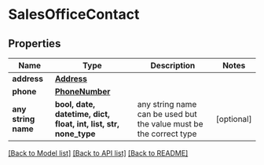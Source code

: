 # SalesOfficeContact


## Properties
Name | Type | Description | Notes
------------ | ------------- | ------------- | -------------
**address** | [**Address**](Address.md) |  | 
**phone** | [**PhoneNumber**](PhoneNumber.md) |  | 
**any string name** | **bool, date, datetime, dict, float, int, list, str, none_type** | any string name can be used but the value must be the correct type | [optional]

[[Back to Model list]](../README.md#documentation-for-models) [[Back to API list]](../README.md#documentation-for-api-endpoints) [[Back to README]](../README.md)


